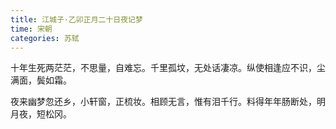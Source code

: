 ```yaml
---
title: 江城子·乙卯正月二十日夜记梦
time: 宋朝
categories: 苏轼
---
```

十年生死两茫茫，不思量，自难忘。<!-- more -->千里孤坟，无处话凄凉。纵使相逢应不识，尘满面，鬓如霜。

夜来幽梦忽还乡，小轩窗，正梳妆。相顾无言，惟有泪千行。料得年年肠断处，明月夜，短松冈。